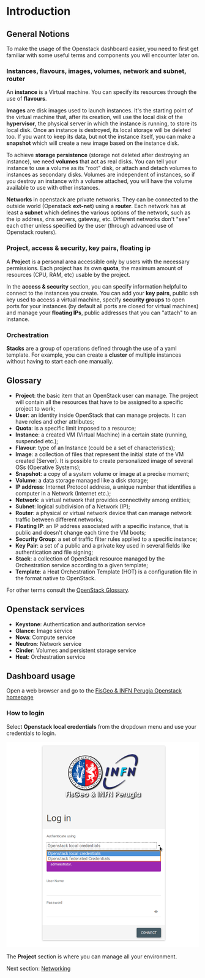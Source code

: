 Introduction<a name="introduction"></a>
=========

General Notions<a name="general-notion"></a>
---------

To make the usage of the Openstack dashboard easier, you need to first get familiar with some useful terms and components you will encounter later on.

### Instances, flavours, images, volumes, network and subnet, router

An **instance** is a Virtual machine. You can specify its resources through the use of **flavours**.

**Images** are disk images used to launch instances. It's the starting point of the virtual machine that, after its creation, will use the local disk of the **hypervisor**, the physical server in which the instance is running, to store its local disk. Once an instance is destroyed, its local storage will be deleted too. If you want to keep its data, but not the instance itself, you can make a **snapshot** which will create a new image based on the instance disk.

To achieve **storage persistence** (storage not deleted after destroying an instance), we need **volumes** that act as real disks. You can tell your instance to use a volume as its "root" disk, or attach and detach volumes to instances as secondary disks. Volumes are independent of instances, so if you destroy an instance with a volume attached, you will have the volume available to use with other instances.

**Networks** in openstack are private networks. They can be connected to the outside world (Openstack **ext-net**) using a **router**. Each network has at least a **subnet** which defines the various options of the network, such as the ip address, dns servers, gateway, etc. Different networks don't "see" each other unless specified by the user (through advanced use of Openstack routers).

### Project, access & security, key pairs, floating ip

A **Project** is a personal area accessible only by users with the necessary permissions. Each project has its own **quota**, the maximum amount of resources (CPU, RAM, etc) usable by the project.

In the **access & security** section, you can specify information helpful to connect to the instances you create. You can add your **key pairs**, public ssh key used to access a virtual machine, specify **security groups** to open ports for your instances (by default all ports are closed for virtual machines) and manage your **floating IPs**, public addresses that you can "attach" to an instance.

### Orchestration

**Stacks** are a group of operations defined through the use of a yaml template. For example, you can create a **cluster** of multiple instances without having to start each one manually.

Glossary<a name="glossary"></a>
---------

* **Project**: the basic item that an OpenStack user can manage. The project will contain all the resources that have to be assigned to a specific project to work;
* **User**: an identity inside OpenStack that can manage projects. It can have roles and other attributes;
* **Quota**: is a specific limit imposed to a resource;
* **Instance**: a created VM (Virtual Machine) in a certain state (running, suspended etc.);
* **Flavour**: type of an Instance (could be a set of characteristics);
* **Image**: a collection of files that represent the initial state of the VM created (Server). It is possible to create personalized image of several OSs (Operative Systems);
* **Snapshot**: a copy of a system volume or image at a precise moment;
* **Volume**: a data storage managed like a disk storage;
* **IP address**: Internet Protocol address, a unique number that identifies a computer in a Network (Internet etc.);
* **Network**: a virtual network that provides connectivity among entities;
* **Subnet**: logical subdivision of a Network (IP);
* **Router**: a physical or virtual network device that can manage network traffic between different networks;
* **Floating IP**: an IP address associated with a specific instance, that is public and doesn't change each time the VM boots;
* **Security Group**: a set of traffic filter rules applied to a specific instance;
* **Key Pair**: a set of a public and a private key used in several fields like authentication and file signing;
* **Stack**: a collection of OpenStack resource managed by the Orchestration service according to a given template;
* **Template**: a Heat Orchestration Template (HOT) is a configuration file in the format native to OpenStack.

For other terms consult the [OpenStack Glossary](https://docs.openstack.org/doc-contrib-guide/common/glossary.html).

Openstack services<a name="services"></a>
---------

* **Keystone**: Authentication and authorization service
* **Glance**: Image service
* **Nova**: Compute service
* **Neutron**: Network service
* **Cinder**: Volumes and persistent storage service
* **Heat**: Orchestration service

Dashboard usage<a name="dashboard"></a>
---------

Open a web browser and go to the [FisGeo & INFN Perugia Openstack homepage](http://openstack.fisica.unipg.it/)

### How to login
Select **Openstack local credentials** from the dropdown menu and use your credentials to login.

<kbd>![](https://raw.githubusercontent.com/Cloud-PG/Handson-Openstack/master/img/Openstack_login.png)</kbd>

The **Project** section is where you can manage all your environment.

Next section: [Networking](Networking.md)
